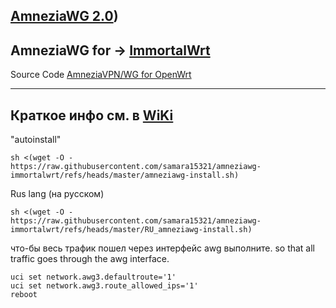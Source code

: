 [AmneziaWG 2.0](https://github.com/samara1531/awg2))
--------


AmneziaWG for → [ImmortalWrt](https://github.com/samara15321/amneziawg-immortalwrt/releases)
--------------------------
Source Code [AmneziaVPN/WG for OpenWrt](https://github.com/amnezia-vpn/amneziawg-openwrt)

------------------------------
Краткое инфо см. в [WiKi](https://github.com/samara1531/amneziawg-openwrt/wiki)
------------------

"autoinstall"
```
sh <(wget -O - https://raw.githubusercontent.com/samara15321/amneziawg-immortalwrt/refs/heads/master/amneziawg-install.sh)
```
Rus lang (на русском)
```
sh <(wget -O - https://raw.githubusercontent.com/samara15321/amneziawg-immortalwrt/refs/heads/master/RU_amneziawg-install.sh)
```

что-бы весь трафик пошел через интерфейс awg выполните.
so that all traffic goes through the awg interface.
```
uci set network.awg3.defaultroute='1'
uci set network.awg3.route_allowed_ips='1'
reboot
```
